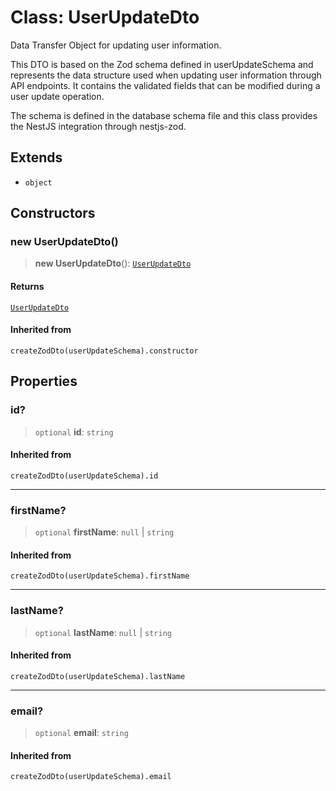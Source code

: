 # Class: UserUpdateDto

Data Transfer Object for updating user information.

This DTO is based on the Zod schema defined in userUpdateSchema and represents
the data structure used when updating user information through API endpoints.
It contains the validated fields that can be modified during a user update operation.

The schema is defined in the database schema file and this class provides
the NestJS integration through nestjs-zod.

## Extends

- `object`

## Constructors

### new UserUpdateDto()

> **new UserUpdateDto**(): [`UserUpdateDto`](UserUpdateDto.md)

#### Returns

[`UserUpdateDto`](UserUpdateDto.md)

#### Inherited from

`createZodDto(userUpdateSchema).constructor`

## Properties

### id?

> `optional` **id**: `string`

#### Inherited from

`createZodDto(userUpdateSchema).id`

***

### firstName?

> `optional` **firstName**: `null` \| `string`

#### Inherited from

`createZodDto(userUpdateSchema).firstName`

***

### lastName?

> `optional` **lastName**: `null` \| `string`

#### Inherited from

`createZodDto(userUpdateSchema).lastName`

***

### email?

> `optional` **email**: `string`

#### Inherited from

`createZodDto(userUpdateSchema).email`
